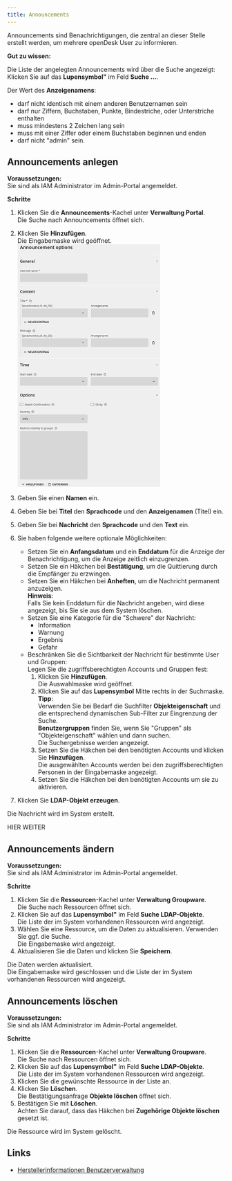 ```yaml
---
title: Announcements
---
```


Announcements sind Benachrichtigungen, die zentral an dieser Stelle erstellt werden, um mehrere openDesk User zu informieren.  

**Gut zu wissen:**

Die Liste der angelegten Announcements wird über die Suche angezeigt:  
Klicken Sie auf das **Lupensymbol"** im Feld **Suche ...**.  

Der Wert des **Anzeigenamens**:  
-   darf nicht identisch mit einem anderen Benutzernamen sein
-   darf nur Ziffern, Buchstaben, Punkte, Bindestriche, oder Unterstriche enthalten
-   muss mindestens 2 Zeichen lang sein
-   muss mit einer Ziffer oder einem Buchstaben beginnen und enden
-   darf nicht "admin" sein. 


## Announcements anlegen

**Voraussetzungen:**  
Sie sind als IAM Administrator im Admin-Portal angemeldet.  

**Schritte**  

1.  Klicken Sie die **Announcements**-Kachel unter **Verwaltung Portal**.  
Die Suche nach Announcements öffnet sich.  
1.  Klicken Sie **Hinzufügen**.  
Die Eingabemaske wird geöffnet.  
![Grundeinstellungen](../../../assets/administration/Adm_Portal_Announcements_allgemein_b.jpg)  
1.  Geben Sie einen **Namen** ein.
1.  Geben Sie bei **Titel** den **Sprachcode** und den **Anzeigenamen** (Titel) ein.  
1.  Geben Sie bei **Nachricht** den **Sprachcode** und den **Text** ein.  
1.  Sie haben folgende weitere optionale Möglichkeiten:
    -   Setzen Sie ein **Anfangsdatum** und ein **Enddatum** für die Anzeige der Benachrichtigung, um die Anzeige zeitlich einzugrenzen.  
    -   Setzen Sie ein Häkchen bei **Bestätigung**, um die Quittierung durch die Empfänger zu erzwingen.  
    -   Setzen Sie ein Häkchen bei **Anheften**, um die Nachricht permanent anzuzeigen.  
    **Hinweis**:  
    Falls Sie kein Enddatum für die Nachricht angeben, wird diese angezeigt, bis Sie sie aus dem System löschen.
    -   Setzen Sie eine Kategorie für die "Schwere" der Nachricht:
        - Information
        - Warnung
        - Ergebnis
        - Gefahr
    -   Beschränken Sie die Sichtbarkeit der Nachricht für bestimmte User und Gruppen:  
    Legen Sie die zugriffsberechtigten Accounts und Gruppen fest:
        1. Klicken Sie **Hinzufügen**.  
    Die Auswahlmaske wird geöffnet.
        1. Klicken Sie auf das **Lupensymbol** Mitte rechts in der Suchmaske.  
    **Tipp**:  
    Verwenden Sie bei Bedarf die Suchfilter **Objekteigenschaft** und die entsprechend dynamischen Sub-Filter zur Eingrenzung der Suche.  
    **Benutzergruppen** finden Sie, wenn Sie "Gruppen" als "Objekteigenschaft" wählen und dann suchen.  
    Die Suchergebnisse werden angezeigt.
        1.  Setzen Sie die Häkchen bei den benötigten Accounts und klicken Sie **Hinzufügen**.  
    Die ausgewählten Accounts werden bei den zugriffsberechtigten Personen in der Eingabemaske angezeigt.
        1.  Setzen Sie die Häkchen bei den benötigten Accounts um sie zu aktivieren.

1.  Klicken Sie **LDAP-Objekt erzeugen**.  
  
Die Nachricht wird im System erstellt.

HIER WEITER

## Announcements ändern

**Voraussetzungen:**  
Sie sind als IAM Administrator im Admin-Portal angemeldet.  

**Schritte**  

1.  Klicken Sie die **Ressourcen**-Kachel unter **Verwaltung Groupware**.  
Die Suche nach Ressourcen öffnet sich.  
1.  Klicken Sie auf das **Lupensymbol"** im Feld **Suche LDAP-Objekte**.  
Die Liste der im System vorhandenen Ressourcen wird angezeigt.  
1.  Wählen Sie eine Ressource, um die Daten zu aktualisieren. Verwenden Sie ggf. die Suche.  
Die Eingabemaske wird angezeigt.  
1.  Aktualisieren Sie die Daten und klicken Sie **Speichern**.  
  
Die Daten werden aktualisiert.  
Die Eingabemaske wird geschlossen und die Liste der im System vorhandenen Ressourcen wird angezeigt.


## Announcements löschen

**Voraussetzungen:**  
Sie sind als IAM Administrator im Admin-Portal angemeldet.  

**Schritte**  

1.  Klicken Sie die **Ressourcen**-Kachel unter **Verwaltung Groupware**.  
Die Suche nach Ressourcen öffnet sich.  
1.  Klicken Sie auf das **Lupensymbol"** im Feld **Suche LDAP-Objekte**.  
Die Liste der im System vorhandenen Ressourcen wird angezeigt.  
1.  Klicken Sie die gewünschte Ressource in der Liste an.  
1. Klicken Sie **Löschen**.  
Die Bestätigungsanfrage **Objekte löschen** öffnet sich.
1.  Bestätigen Sie mit **Löschen**.  
Achten Sie darauf, dass das Häkchen bei **Zugehörige Objekte löschen** gesetzt ist.  

Die Ressource wird im System gelöscht.


## Links

-   [Herstellerinformationen Benutzerverwaltung](https://docs.software-univention.de/manual/5.0/de/user-management/index.html)



